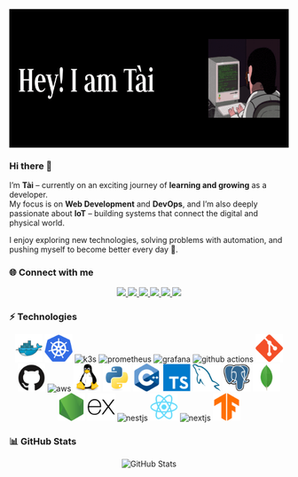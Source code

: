 <!-- Banner -->
<p align="center" style="display: flex; align-items: center; gap: 0; margin: 0; padding: 0;">
  <img src="./banner.gif" alt="Hey I am Tài" height="250" width="1200"/>
</p>

### Hi there 👋

I’m **Tài** – currently on an exciting journey of **learning and growing** as a developer.  
My focus is on **Web Development** and **DevOps**, and I’m also deeply passionate about **IoT** – building systems that connect the digital and physical world.  

I enjoy exploring new technologies, solving problems with automation, and pushing myself to become better every day 🚀.


### 🌐 Connect with me
<p align="center">
  <a href="https://www.linkedin.com/in/taipham2710/">
    <img src="https://img.shields.io/badge/LINKEDIN-0A66C2?style=flat-square&logo=linkedin&logoColor=white" />
  </a>
  <a href="https://stackoverflow.com/users/30739528/tai-pham">
    <img src="https://img.shields.io/badge/STACK%20OVERFLOW-F48024?style=flat-square&logo=stackoverflow&logoColor=white" />
  </a>
  <a href="https://taipham2710.github.io/Portfolio/">
    <img src="https://img.shields.io/badge/WEBSITE-2D2D2D?style=flat-square&logo=Firefox&logoColor=white" />
  </a>
  <a href="https://dev.to/taipham2710">
    <img src="https://img.shields.io/badge/DEV.TO-0A0A0A?style=flat-square&logo=dev.to&logoColor=white" />
  </a>
  <a href="https://x.com/TaiPham2710">
    <img src="https://img.shields.io/badge/TWITTER-1DA1F2?style=flat-square&logo=twitter&logoColor=white" />
  </a>
  <a href="https://github.com/taipham2710">
    <img src="https://img.shields.io/badge/GITHUB-181717?style=flat-square&logo=github&logoColor=white" />
  </a>
</p>


### ⚡ Technologies
<p align="center">
  <!-- DevOps -->
  <img src="https://raw.githubusercontent.com/devicons/devicon/master/icons/docker/docker-original.svg" width="50" height="50" alt="docker"/>
  <img src="https://raw.githubusercontent.com/devicons/devicon/master/icons/kubernetes/kubernetes-plain.svg" width="50" height="50" alt="kubernetes"/>
  <img src="https://cdn.jsdelivr.net/gh/simple-icons/simple-icons/icons/k3s.svg" width="50" height="50" alt="k3s"/>
  <img src="https://cdn.jsdelivr.net/gh/simple-icons/simple-icons/icons/prometheus.svg" width="50" height="50" alt="prometheus"/>
  <img src="https://cdn.jsdelivr.net/gh/simple-icons/simple-icons/icons/grafana.svg" width="50" height="50" alt="grafana"/>
  <img src="https://cdn.jsdelivr.net/gh/simple-icons/simple-icons/icons/githubactions.svg" width="50" height="50" alt="github actions"/>
  <!-- Version Control & Platform -->
  <img src="https://raw.githubusercontent.com/devicons/devicon/master/icons/git/git-original.svg" width="50" height="50" alt="git"/>
  <img src="https://raw.githubusercontent.com/devicons/devicon/master/icons/github/github-original.svg" width="50" height="50" alt="github"/>
  <!-- Cloud & OS -->
  <img src="https://cdn.jsdelivr.net/gh/simple-icons/simple-icons/icons/amazonaws.svg" width="50" height="50" alt="aws"/>
  <img src="https://raw.githubusercontent.com/devicons/devicon/master/icons/linux/linux-original.svg" width="50" height="50" alt="linux"/>
  <!-- Programming languages -->
  <img src="https://raw.githubusercontent.com/devicons/devicon/master/icons/python/python-original.svg" width="50" height="50" alt="python"/>
  <img src="https://raw.githubusercontent.com/devicons/devicon/master/icons/cplusplus/cplusplus-original.svg" width="50" height="50" alt="cplusplus"/>
  <img src="https://raw.githubusercontent.com/devicons/devicon/master/icons/typescript/typescript-original.svg" width="50" height="50" alt="typescript"/>
  <!-- Database -->
  <img src="https://raw.githubusercontent.com/devicons/devicon/master/icons/mysql/mysql-original.svg" width="50" height="50" alt="mysql"/>
  <img src="https://raw.githubusercontent.com/devicons/devicon/master/icons/postgresql/postgresql-original.svg" width="50" height="50" alt="postgresql"/>
  <img src="https://raw.githubusercontent.com/devicons/devicon/master/icons/mongodb/mongodb-original.svg" width="50" height="50" alt="mongodb"/>
  <!-- Backend -->
  <img src="https://raw.githubusercontent.com/devicons/devicon/master/icons/nodejs/nodejs-original.svg" width="50" height="50" alt="nodejs"/>
  <img src="https://raw.githubusercontent.com/devicons/devicon/master/icons/express/express-original.svg" width="50" height="50" alt="expressjs"/>
  <img src="https://cdn.jsdelivr.net/gh/simple-icons/simple-icons/icons/nestjs.svg" width="50" height="50" alt="nestjs"/>
  <!-- Frontend -->
  <img src="https://raw.githubusercontent.com/devicons/devicon/master/icons/react/react-original.svg" width="50" height="50" alt="reactjs"/>
  <img src="https://cdn.jsdelivr.net/gh/simple-icons/simple-icons/icons/nextdotjs.svg" width="50" height="50" alt="nextjs"/>
  <!-- Others -->
  <img src="https://raw.githubusercontent.com/devicons/devicon/master/icons/tensorflow/tensorflow-original.svg" width="50" height="50" alt="tensorflow"/>
</p>

### 📊 GitHub Stats
<p align="center">
  <img src="https://github-readme-stats.vercel.app/api?username=taipham2710&show_icons=true&theme=radical" alt="GitHub Stats" />
</p>
